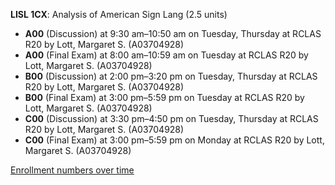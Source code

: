 **LISL 1CX**: Analysis of American Sign Lang (2.5 units)

- **A00** (Discussion) at 9:30 am–10:50 am on Tuesday, Thursday at RCLAS R20 by Lott, Margaret S. (A03704928)
- **A00** (Final Exam) at 8:00 am–10:59 am on Tuesday at RCLAS R20 by Lott, Margaret S. (A03704928)
- **B00** (Discussion) at 2:00 pm–3:20 pm on Tuesday, Thursday at RCLAS R20 by Lott, Margaret S. (A03704928)
- **B00** (Final Exam) at 3:00 pm–5:59 pm on Tuesday at RCLAS R20 by Lott, Margaret S. (A03704928)
- **C00** (Discussion) at 3:30 pm–4:50 pm on Tuesday, Thursday at RCLAS R20 by Lott, Margaret S. (A03704928)
- **C00** (Final Exam) at 3:00 pm–5:59 pm on Monday at RCLAS R20 by Lott, Margaret S. (A03704928)

[Enrollment numbers over time](./LISL1CX.tsv)

